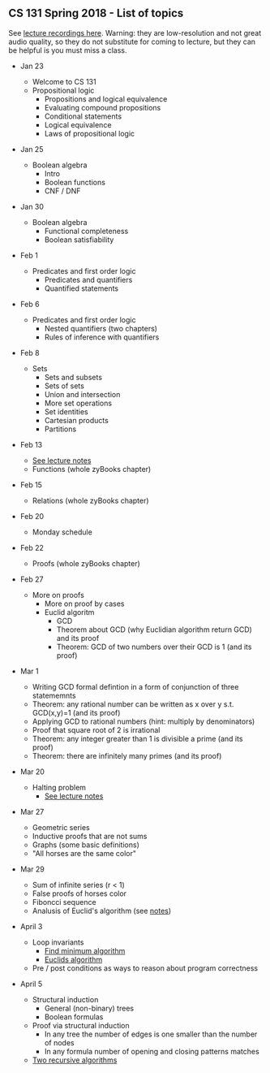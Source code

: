 ## CS 131 Spring 2018 - List of topics

See [lecture recordings here](https://echo360.org/section/801af970-0582-439d-b5cd-74097af867e0/public). 
Warning: they are low-resolution and not great audio quality, so they do not substitute for coming to lecture,
but they can be helpful is you must miss a class.

* Jan 23
    * Welcome to CS 131
    * Propositional logic
        * Propositions and logical equivalence
        * Evaluating compound propositions
        * Conditional statements
        * Logical equivalence
        * Laws of propositional logic

* Jan 25
    * Boolean algebra
        * Intro
        * Boolean functions
        * CNF / DNF

 
* Jan 30
    * Boolean algebra
        * Functional completeness
        * Boolean satisfiability

* Feb 1
    * Predicates and first order logic
        * Predicates and quantifiers
        * Quantified statements

* Feb 6
    * Predicates and first order logic
        * Nested quantifiers (two chapters)
        * Rules of inference with quantifiers

* Feb 8
    * Sets
        * Sets and subsets
        * Sets of sets
        * Union and intersection
        * More set operations
        * Set identities
        * Cartesian products
        * Partitions

* Feb 13
	* [See lecture notes](./lecture-notes/02-13-proof.pdf)
	* Functions (whole zyBooks chapter)

* Feb 15
    * Relations (whole zyBooks chapter)

* Feb 20
    * Monday schedule

* Feb 22
    * Proofs (whole zyBooks chapter)

* Feb 27
    * More on proofs
        * More on proof by cases
        * Euclid algoritm
            * GCD
            * Theorem about GCD (why Euclidian algorithm return GCD) and its proof
            * Theorem: GCD of two numbers over their GCD is 1 (and its proof)

* Mar 1
    * Writing GCD formal defintion in a form of conjunction of three statememnts
    * Theorem: any rational number can be written as x over y s.t. GCD(x,y)=1 (and its proof)
    * Applying GCD to rational numbers (hint: multiply by denominators)
    * Proof that square root of 2 is irrational
    * Theorem: any integer greater than 1 is divisible a prime (and its proof)
    * Theorem: there are infinitely many primes (and its proof)

* Mar 20
    * Halting problem
        * [See lecture notes](./lecture-notes/halting-problem.pdf)

* Mar 27
    * Geometric series
    * Inductive proofs that are not sums
    * Graphs (some basic definitions)
    * "All horses are the same color"

* Mar 29
    * Sum of infinite series (r < 1)
    * False proofs of horses color
    * Fiboncci sequence
    * Analusis of Euclid's algorithm (see [notes](./lecture-notes/euclids-algorithm.pdf))

* April 3
    * Loop invariants
        * [Find minimum algorithm](./lecture-notes/find-min.py)
        * [Euclids algorithm](./lecture-notes/euclid.py)
    * Pre / post conditions as ways to reason about program correctness

* April 5
    * Structural induction
        * General (non-binary) trees
        * Boolean formulas
    * Proof via structural induction
        * In any tree the number of edges is one smaller than the number of nodes
        * In any formula number of opening and closing patterns matches
    * [Two recursive algorithms](./lecture-notes/april-5.py)
